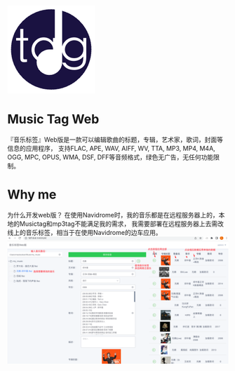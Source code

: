 ![](music-tag.png)
# Music Tag Web
『音乐标签』Web版是一款可以编辑歌曲的标题，专辑，艺术家，歌词，封面等信息的应用程序， 支持FLAC, APE, WAV, AIFF, WV, TTA, MP3, MP4, M4A, OGG, MPC, OPUS, WMA, DSF, DFF等音频格式，绿色无广告，无任何功能限制。
# Why me
为什么开发web版？
在使用Navidrome时，我的音乐都是在远程服务器上的，本地的Musictag和mp3tag不能满足我的需求，
我需要部署在远程服务器上去需改线上的音乐标签，相当于在使用Navidrome的边车应用。
![](img.png)

